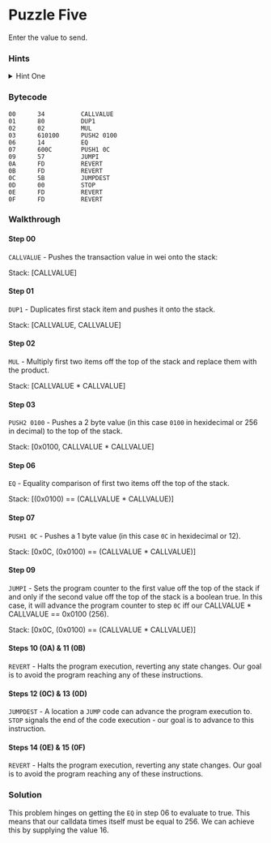 # Puzzle Five

Enter the value to send.

### Hints

<details>

<summary>Hint One</summary>

This problem hinges on getting the `EQ` in step `0x06` to evaluate to true.

</details>

### Bytecode

```
00      34          CALLVALUE
01      80          DUP1
02      02          MUL
03      610100      PUSH2 0100
06      14          EQ
07      600C        PUSH1 0C
09      57          JUMPI
0A      FD          REVERT
0B      FD          REVERT
0C      5B          JUMPDEST
0D      00          STOP
0E      FD          REVERT
0F      FD          REVERT
```

### Walkthrough

#### Step 00

`CALLVALUE` - Pushes the transaction value in wei onto the stack:

Stack: \[CALLVALUE]

#### Step 01

`DUP1` - Duplicates first stack item and pushes it onto the stack.

Stack: \[CALLVALUE, CALLVALUE]

#### Step 02

`MUL` - Multiply first two items off the top of the stack and replace them with the product.

Stack: \[CALLVALUE \* CALLVALUE]

#### Step 03

`PUSH2 0100` - Pushes a 2 byte value (in this case `0100` in hexidecimal or 256 in decimal) to the top of the stack.

Stack: \[0x0100, CALLVALUE \* CALLVALUE]

#### Step 06

`EQ` - Equality comparison of first two items off the top of the stack.

Stack: \[(0x0100) == (CALLVALUE \* CALLVALUE)]

#### Step 07

`PUSH1 0C` - Pushes a 1 byte value (in this case `0C` in hexidecimal or 12).

Stack: \[0x0C, (0x0100) == (CALLVALUE \* CALLVALUE)]

#### Step 09

`JUMPI` - Sets the program counter to the first value off the top of the stack if and only if the second value off the top of the stack is a boolean true. In this case, it will advance the program counter to step `0C` iff our CALLVALUE \* CALLVALUE == 0x0100 (256).

Stack: \[0x0C, (0x0100) == (CALLVALUE \* CALLVALUE)]

#### Steps 10 (0A) & 11 (0B)

`REVERT` - Halts the program execution, reverting any state changes. Our goal is to avoid the program reaching any of these instructions.

#### Steps 12 (0C) & 13 (0D)

`JUMPDEST` - A location a `JUMP` code can advance the program execution to. `STOP` signals the end of the code execution - our goal is to advance to this instruction.

#### Steps 14 (0E) & 15 (0F)

`REVERT` - Halts the program execution, reverting any state changes. Our goal is to avoid the program reaching any of these instructions.

### Solution

This problem hinges on getting the `EQ` in step 06 to evaluate to true. This means that our calldata times itself must be equal to 256. We can achieve this by supplying the value 16.
